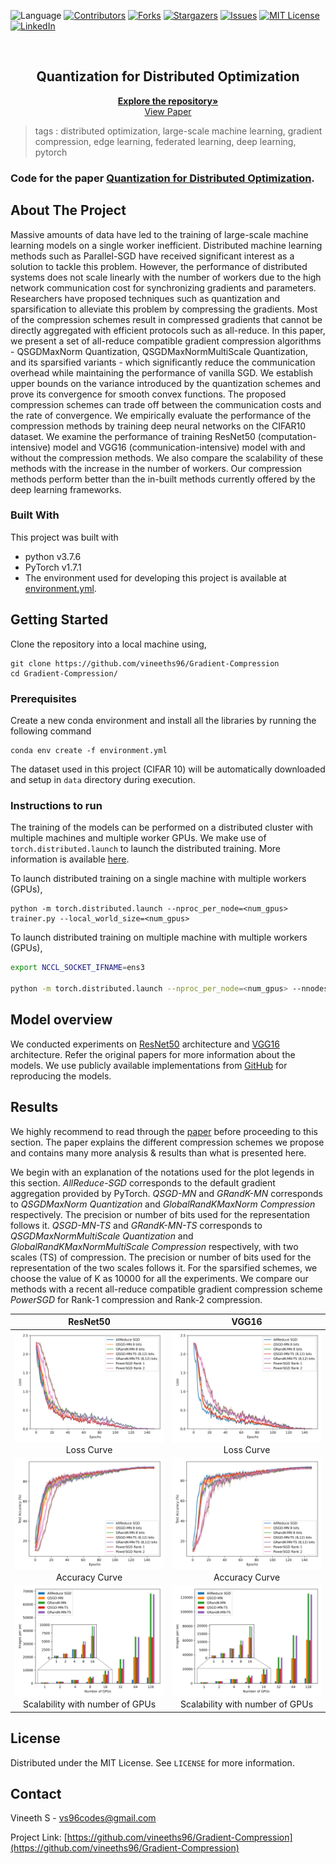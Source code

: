  ![Language](https://img.shields.io/badge/language-python--3.8.3-blue) [![Contributors][contributors-shield]][contributors-url] [![Forks][forks-shield]][forks-url] [![Stargazers][stars-shield]][stars-url] [![Issues][issues-shield]][issues-url] [![MIT License][license-shield]][license-url] [![LinkedIn][linkedin-shield]][linkedin-url]

<!-- PROJECT LOGO -->
<br />

<p align="center">
  <h2 align="center">Quantization for Distributed Optimization</h2>
  <p align="center">
    <a href=https://github.com/vineeths96/Gradient-Compression><strong>Explore the repository»</strong></a>
    <br />
    <a href=https://arxiv.org/abs/2109.12497>View Paper</a>
  </p>



</p>

> tags : distributed optimization, large-scale machine learning, gradient compression, edge learning, federated learning, deep learning, pytorch 



### Code for the paper [Quantization for Distributed Optimization](https://arxiv.org/abs/2109.12497).



<!-- ABOUT THE PROJECT -->

## About The Project

Massive amounts of data have led to the training of large-scale machine learning models on a single worker inefficient. Distributed machine learning methods such as Parallel-SGD have received significant interest as a solution to tackle this problem. However, the performance of distributed systems does not scale linearly with the number of workers due to the high network communication cost for synchronizing gradients and parameters. Researchers have proposed techniques such as quantization and sparsification to alleviate this problem by compressing the gradients. Most of the compression schemes result in compressed gradients that cannot be directly aggregated with efficient protocols such as all-reduce. In this paper, we present a set of all-reduce compatible gradient compression algorithms - QSGDMaxNorm Quantization, QSGDMaxNormMultiScale Quantization, and its sparsified variants - which significantly reduce the communication overhead while maintaining the performance of vanilla SGD. We establish upper bounds on the variance introduced by the quantization schemes and prove its convergence for smooth convex functions. The proposed compression schemes can trade off between the communication costs and the rate of convergence. We empirically evaluate the performance of the compression methods by training deep neural networks on the CIFAR10 dataset. We examine the performance of training ResNet50 (computation-intensive) model and VGG16 (communication-intensive) model with and without the compression methods. We also compare the scalability of these methods with the increase in the number of workers. Our compression methods perform better than the in-built methods currently offered by the deep learning frameworks.

### Built With
This project was built with 

* python v3.7.6
* PyTorch v1.7.1
* The environment used for developing this project is available at [environment.yml](environment.yml).



<!-- GETTING STARTED -->

## Getting Started

Clone the repository into a local machine using,

```shell
git clone https://github.com/vineeths96/Gradient-Compression
cd Gradient-Compression/
```

### Prerequisites

Create a new conda environment and install all the libraries by running the following command

```shell
conda env create -f environment.yml
```

The dataset used in this project (CIFAR 10) will be automatically downloaded and setup in `data` directory during execution.

### Instructions to run

The training of the models can be performed on a distributed cluster with multiple machines and multiple worker GPUs. We make use of `torch.distributed.launch` to launch the distributed training. More information is available [here](https://pytorch.org/tutorials/beginner/dist_overview.html).

To launch distributed training on a single machine with multiple workers (GPUs), 

```shell
python -m torch.distributed.launch --nproc_per_node=<num_gpus> trainer.py --local_world_size=<num_gpus> 
```

 To launch distributed training on multiple machine with multiple workers (GPUs), 

```sh
export NCCL_SOCKET_IFNAME=ens3

python -m torch.distributed.launch --nproc_per_node=<num_gpus> --nnodes=<num_machines> --node_rank=<node_rank> --master_addr=<master_address> --master_port=<master_port> trainer.py --local_world_size=<num_gpus>
```



## Model overview

We conducted experiments on [ResNet50](https://arxiv.org/abs/1512.03385) architecture and [VGG16](https://arxiv.org/abs/1409.1556) architecture. Refer the original papers for more information about the models. We use publicly available implementations from [GitHub](https://github.com/kuangliu/pytorch-cifar) for reproducing the models. 



<!-- RESULTS -->

## Results

We highly recommend to read through the [paper](https://arxiv.org/abs/2109.12497) before proceeding to this section. The paper explains the different compression schemes we propose and contains many more analysis & results than what is presented here. 

We begin with an explanation of the notations used for the plot legends in this section. *AllReduce-SGD* corresponds to the default gradient aggregation provided by PyTorch. *QSGD-MN* and *GRandK-MN* corresponds to *QSGDMaxNorm Quantization* and *GlobalRandKMaxNorm Compression* respectively. The precision or number of bits used for the representation follows it. *QSGD-MN-TS* and *GRandK-MN-TS* corresponds to *QSGDMaxNormMultiScale Quantization* and *GlobalRandKMaxNormMultiScale Compression* respectively, with two scales (TS) of compression. The precision or number of bits used for the representation of the two scales follows it. For the sparsified schemes, we choose the value of K as 10000 for all the experiments. We compare our methods with a recent all-reduce compatible gradient compression scheme *PowerSGD* for Rank-1 compression and Rank-2 compression. 

|                           ResNet50                           |                            VGG16                             |
| :----------------------------------------------------------: | :----------------------------------------------------------: |
|   ![Loss](./plots/CompareAll/loss_ResNet50.svg)Loss Curve    |     ![Loss](./plots/CompareAll/loss_VGG16.svg)Loss Curve     |
| ![Top1](./plots/CompareAll/top1_ResNet50.svg)Accuracy Curve  |   ![Top1](./plots/CompareAll/top1_VGG16.svg)Accuracy Curve   |
| ![Scaling](./plots/Performance_Modelling/2/1GBPs/performance_modelling_ResNet50_P3.svg)Scalability with number of GPUs | ![Scaling](./plots/Performance_Modelling/2/1GBPs/performance_modelling_VGG16_P3.svg)Scalability with number of GPUs |




<!-- LICENSE -->

## License

Distributed under the MIT License. See `LICENSE` for more information.



<!-- CONTACT -->

## Contact

Vineeth S - vs96codes@gmail.com

Project Link: [https://github.com/vineeths96/Gradient-Compression](https://github.com/vineeths96/Gradient-Compression)






<!-- MARKDOWN LINKS & IMAGES -->
<!-- https://www.markdownguide.org/basic-syntax/#reference-style-links -->

[contributors-shield]: https://img.shields.io/github/contributors/vineeths96/Gradient-Compression.svg?style=flat-square
[contributors-url]: https://github.com/vineeths96/Gradient-Compression/graphs/contributors
[forks-shield]: https://img.shields.io/github/forks/vineeths96/Gradient-Compression.svg?style=flat-square
[forks-url]: https://github.com/vineeths96/Gradient-Compression/network/members
[stars-shield]: https://img.shields.io/github/stars/vineeths96/Gradient-Compression.svg?style=flat-square
[stars-url]: https://github.com/vineeths96/Gradient-Compression/stargazers
[issues-shield]: https://img.shields.io/github/issues/vineeths96/Gradient-Compression.svg?style=flat-square
[issues-url]: https://github.com/vineeths96/Gradient-Compression/issues
[license-shield]: https://img.shields.io/badge/License-MIT-yellow.svg
[license-url]: https://github.com/vineeths96/Gradient-Compression/blob/master/LICENSE
[linkedin-shield]: https://img.shields.io/badge/-LinkedIn-black.svg?style=flat-square&logo=linkedin&colorB=555
[linkedin-url]: https://linkedin.com/in/vineeths

